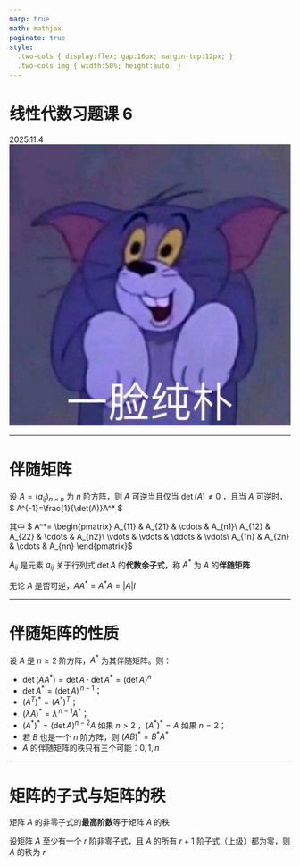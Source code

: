 ```yaml
---
marp: true
math: mathjax
paginate: true
style:
  .two-cols { display:flex; gap:16px; margin-top:12px; }
  .two-cols img { width:50%; height:auto; }
---
```

# 线性代数习题课 6
2025.11.4
![bg contain right:40%](./img/emoji.jpg)

---
# 伴随矩阵
设 $A=(a_{ij})_{n\times n}$ 为 $n$ 阶方阵，则 $A$ 可逆当且仅当 $\det(A)\neq 0$ ，且当 $A$ 可逆时，$
A^{-1}=\frac{1}{\det(A)}A^*
$

其中 $
A^*=
\begin{pmatrix}
A_{11} & A_{21} & \cdots & A_{n1}\\
A_{12} & A_{22} & \cdots & A_{n2}\\
\vdots & \vdots & \ddots & \vdots\\
A_{1n} & A_{2n} & \cdots & A_{nn}
\end{pmatrix}$

$A_{ij}$ 是元素 $a_{ij}$ 关于行列式 $\det A$ 的**代数余子式**，称 $A^*$ 为 $A$ 的**伴随矩阵**

无论 $A$ 是否可逆，$AA^*=A^*A=|A|I$

---
# 伴随矩阵的性质
设 $A$ 是 $n\ge 2$ 阶方阵，$A^{*}$ 为其伴随矩阵。则：
- $\det(AA^*)=\det A \cdot \det A^*=(\det A)^n$
- $\det A^{*}=(\det A)^{\,n-1}$；
- $(A^{T})^{*}=(A^{*})^{T}$；
- $(\lambda A)^{*}=\lambda^{\,n-1}A^{*}$；
- $(A^{*})^{*}=(\det A)^{n-2}A$ 如果 $n>2$ ，$(A^{*})^{*}=A$ 如果 $n=2$；
- 若 $B$ 也是一个 $n$ 阶方阵，则 $(AB)^{*}=B^{*}A^{*}$
- $A$ 的伴随矩阵的秩只有三个可能：$0,1,n$

---
# 矩阵的子式与矩阵的秩
矩阵 $A$ 的非零子式的**最高阶数**等于矩阵 $A$ 的秩

设矩阵 $A$ 至少有一个 $r$ 阶非零子式，且 $A$ 的所有 $r+1$ 阶子式（上级）都为零，则 $A$ 的秩为 $r$
